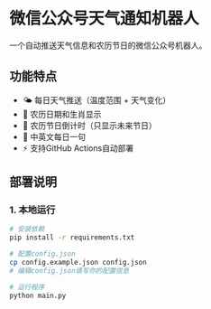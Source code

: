 # 微信公众号天气通知机器人

一个自动推送天气信息和农历节日的微信公众号机器人。

## 功能特点

- 🌤️ 每日天气推送（温度范围 + 天气变化）
- 📅 农历日期和生肖显示
- 🎉 农历节日倒计时（只显示未来节日）
- 💬 中英文每日一句
- ⚡ 支持GitHub Actions自动部署

## 部署说明

### 1. 本地运行

```bash
# 安装依赖
pip install -r requirements.txt

# 配置config.json
cp config.example.json config.json
# 编辑config.json填写你的配置信息

# 运行程序
python main.py
